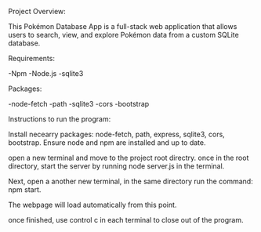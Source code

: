 Project Overview:

This Pokémon Database App is a full-stack web application 
that allows users to search, view, and explore Pokémon data from a custom SQLite database.

Requirements:

-Npm
-Node.js
-sqlite3

Packages:

-node-fetch
-path
-sqlite3
-cors
-bootstrap


Instructions to run the program: 

Install necearry packages: node-fetch, path, express, sqlite3, cors, bootstrap.
Ensure node and npm are installed and up to date.

open a new terminal and move to the project root directry.
once in the root directory, start the server by running node server.js in the terminal.

Next, open a another new terminal, in the same directory run the command: npm start.

The webpage will load automatically from this point. 

once finished, use control c in each terminal to close out of the program. 


